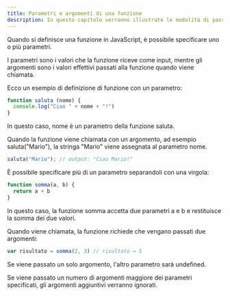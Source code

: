 ```yaml
---
title: Parametri e argomenti di una funzione
description: In questo capitolo verranno illustrate le modalità di passaggio dei parametri alle funzioni in JavaScript. Verranno descritti i vari tipi di parametri, come i parametri obbligatori e i parametri opzionali.
---
```


Quando si definisce una funzione in JavaScript, è possibile specificare uno o più parametri.

I parametri sono i valori che la funzione riceve come input, mentre gli argomenti sono i valori effettivi passati alla funzione quando viene chiamata.

Ecco un esempio di definizione di funzione con un parametro:

```js
function saluta (nome) {
  console.log("Ciao " + nome + "!")
}
```

In questo caso, nome è un parametro della funzione saluta.

Quando la funzione viene chiamata con un argomento, ad esempio saluta("Mario"), la stringa "Mario" viene assegnata al parametro nome.

```js
saluta("Mario"); // output: "Ciao Mario!"
```

È possibile specificare più di un parametro separandoli con una virgola:

```js
function somma(a, b) {
  return a + b
}
```

In questo caso, la funzione somma accetta due parametri a e b e restituisce la somma dei due valori.

Quando viene chiamata, la funzione richiede che vengano passati due argomenti:

```js
var risultato = somma(2, 3) // risultato = 5
```

Se viene passato un solo argomento, l'altro parametro sarà undefined.

Se viene passato un numero di argomenti maggiore dei parametri specificati, gli argomenti aggiuntivi verranno ignorati.
